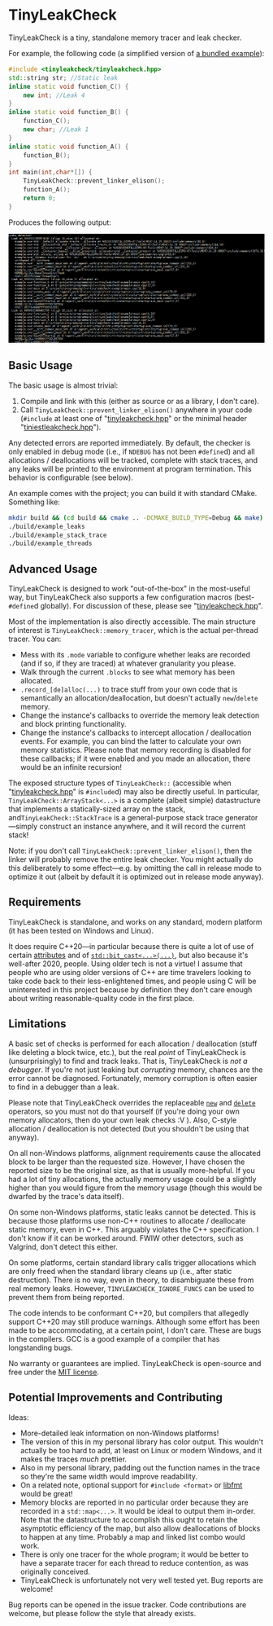 # TinyLeakCheck

TinyLeakCheck is a tiny, standalone memory tracer and leak checker.

For example, the following code (a simplified version of [a bundled example](examples/leaks.cpp)):
```cpp
#include <tinyleakcheck/tinyleakcheck.hpp>
std::string str; //Static leak
inline static void function_C() {
	new int; //Leak 4
}
inline static void function_B() {
	function_C();
	new char; //Leak 1
}
inline static void function_A() {
	function_B();
}
int main(int,char*[]) {
	TinyLeakCheck::prevent_linker_elison();
	function_A();
	return 0;
}
```
Produces the following output:

![image of output](example_output.webp)

## Basic Usage

The basic usage is almost trivial:

1. Compile and link with this (either as source or as a library, I don't care).
2. Call `TinyLeakCheck::prevent_linker_elison()` anywhere in your code (`#include` at least one of "[tinyleakcheck.hpp](tinyleakcheck/tinyleakcheck.hpp)" or the minimal header "[tiniestleakcheck.hpp](tinyleakcheck/tiniestleakcheck.hpp)").

Any detected errors are reported immediately.  By default, the checker is only enabled in debug mode (i.e., if `NDEBUG` has not been `#define`d) and all allocations / deallocations will be tracked, complete with stack traces, and any leaks will be printed to the environment at program termination.  This behavior is configurable (see below).

An example comes with the project; you can build it with standard CMake.  Something like:
```sh
mkdir build && (cd build && cmake .. -DCMAKE_BUILD_TYPE=Debug && make)
./build/example_leaks
./build/example_stack_trace
./build/example_threads
```

## Advanced Usage

TinyLeakCheck is designed to work "out-of-the-box" in the most-useful way, but TinyLeakCheck also supports a few configuration macros (best-`#define`d globally).  For discussion of these, please see "[tinyleakcheck.hpp](tinyleakcheck/tinyleakcheck.hpp)".

Most of the implementation is also directly accessible.  The main structure of interest is `TinyLeakCheck::memory_tracer`, which is the actual per-thread tracer.  You can:

- Mess with its `.mode` variable to configure whether leaks are recorded (and if so, if they are traced) at whatever granularity you please.
- Walk through the current `.blocks` to see what memory has been allocated.
- `.record_[de]alloc(...)` to trace stuff from your own code that is semantically an allocation/deallocation, but doesn't actually `new`/`delete` memory.
- Change the instance's callbacks to override the memory leak detection and block printing functionality.
- Change the instance's callbacks to intercept allocation / deallocation events.  For example, you can bind the latter to calculate your own memory statistics.  Please note that memory recording is disabled for these callbacks; if it were enabled and you made an allocation, there would be an infinite recursion!

The exposed structure types of `TinyLeakCheck::` (accessible when "[tinyleakcheck.hpp](tinyleakcheck/tinyleakcheck.hpp)" is `#include`d) may also be directly useful.  In particular, `TinyLeakCheck::ArrayStack<...>` is a complete (albeit simple) datastructure that implements a statically-sized array on the stack, and`TinyLeakCheck::StackTrace` is a general-purpose stack trace generator—simply construct an instance anywhere, and it will record the current stack!

Note: if you don't call `TinyLeakCheck::prevent_linker_elison()`, then the linker will probably remove the entire leak checker.  You might actually do this deliberately to some effect—e.g. by omitting the call in release mode to optimize it out (albeit by default it is optimized out in release mode anyway).

## Requirements

TinyLeakCheck is standalone, and works on any standard, modern platform (it has been tested on Windows and Linux).

It does require C++20—in particular because there is quite a lot of use of certain [attributes](https://en.cppreference.com/w/cpp/language/attributes) and of [`std::bit_cast<...>(...)`](https://en.cppreference.com/w/cpp/numeric/bit_cast), but also because it's well-after 2020, people.  Using older tech is not a virtue!  I assume that people who are using older versions of C++ are time travelers looking to take code back to their less-enlightened times, and people using C will be uninterested in this project because by definition they don't care enough about writing reasonable-quality code in the first place.

## Limitations

A basic set of checks is performed for each allocation / deallocation (stuff like deleting a block twice, etc.), but the real *point* of TinyLeakCheck is (unsurprisingly) to find and track leaks.  That is, TinyLeakCheck is *not a debugger*.  If you're not just leaking but *corrupting* memory, chances are the error cannot be diagnosed.  Fortunately, memory corruption is often easier to find in a debugger than a leak.

Please note that TinyLeakCheck overrides the replaceable [`new`](https://en.cppreference.com/w/cpp/memory/new/operator_new) and [`delete`](https://en.cppreference.com/w/cpp/memory/new/operator_delete) operators, so you must not do that yourself (if you're doing your own memory allocators, then do your own leak checks :V ).  Also, C-style allocation / deallocation is not detected (but you shouldn't be using that anyway).

On all non-Windows platforms, alignment requirements cause the allocated block to be larger than the requested size.  However, I have chosen the reported size to be the original size, as that is usually more-helpful.  If you had a lot of tiny allocations, the actually memory usage could be a slightly higher than you would figure from the memory usage (though this would be dwarfed by the trace's data itself).

On some non-Windows platforms, static leaks cannot be detected.  This is because those platforms use non-C++ routines to allocate / deallocate static memory, even in C++.  This arguably violates the C++ specification.  I don't know if it can be worked around.  FWIW other detectors, such as Valgrind, don't detect this either.

On some platforms, certain standard library calls trigger allocations which are only freed when the standard library cleans up (i.e., after static destruction).  There is no way, even in theory, to disambiguate these from real memory leaks.  However, `TINYLEAKCHECK_IGNORE_FUNCS` can be used to prevent them from being reported.

The code intends to be conformant C++20, but compilers that allegedly support C++20 may still produce warnings.  Although some effort has been made to be accommodating, at a certain point, I don't care.  These are bugs in the compilers.  GCC is a good example of a compiler that has longstanding bugs.

No warranty or guarantees are implied.  TinyLeakCheck is open-source and free under the [MIT license](LICENSE).

## Potential Improvements and Contributing

Ideas:

- More-detailed leak information on non-Windows platforms!
- The version of this in my personal library has color output.  This wouldn't actually be too hard to add, at least on Linux or modern Windows, and it makes the traces *much* prettier.
- Also in my personal library, padding out the function names in the trace so they're the same width would improve readability.
- On a related note, optional support for `#include <format>` or [libfmt](https://fmt.dev) would be great!
- Memory blocks are reported in no particular order because they are recorded in a `std::map<...>`.  It would be ideal to output them in-order.  Note that the datastructure to accomplish this ought to retain the asymptotic efficiency of the map, but also allow deallocations of blocks to happen at any time.  Probably a map and linked list combo would work.
- There is only one tracer for the whole program; it would be better to have a separate tracer for each thread to reduce contention, as was originally conceived.
- TinyLeakCheck is unfortunately not very well tested yet.  Bug reports are welcome!

Bug reports can be opened in the issue tracker.  Code contributions are welcome, but please follow the style that already exists.
